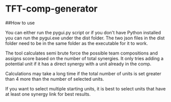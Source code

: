 # TFT-comp-generator

##How to use

You can either run the pygui.py script or if you don't have Python installed you can run the pygui.exe under the dist folder. The two json files in the dist folder need to be in the same folder as the executable for it to work.

The tool calculates semi brute force the possible team compositions and assigns score based on the number of total synergies. It only tries adding a potential unit if it has a direct synergy with a unit already in the comp.

Calculations may take a long time if the total number of units is set greater than 4 more than the number of selected units.

If you want to select multiple starting units, it is best to select units that have at least one synergy link for best results.

